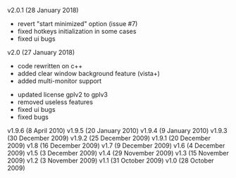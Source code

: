v2.0.1 (28 January 2018)
- revert "start minimized" option (issue #7)
- fixed hotkeys initialization in some cases
- fixed ui bugs

v2.0 (27 January 2018)
+ code rewritten on c++
+ added clear window background feature (vista+)
+ added multi-monitor support
- updated license gplv2 to gplv3
- removed useless features
- fixed ui bugs
- fixed bugs

v1.9.6 (8 April 2010)
v1.9.5 (20 January 2010)
v1.9.4 (9 January 2010)
v1.9.3 (30 December 2009)
v1.9.2 (25 December 2009)
v1.9.1 (20 December 2009)
v1.8 (16 December 2009)
v1.7 (9 December 2009)
v1.6 (4 December 2009)
v1.5 (3 December 2009)
v1.4 (29 November 2009)
v1.3 (15 November 2009)
v1.2 (3 November 2009)
v1.1 (31 October 2009)
v1.0 (28 October 2009)
